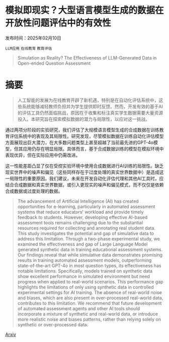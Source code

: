 # 模拟即现实？大型语言模型生成的数据在开放性问题评估中的有效性

发布时间：2025年02月10日

`LLM应用` `在线教育` `教育评估`

> Simulation as Reality? The Effectiveness of LLM-Generated Data in Open-ended Question Assessment

# 摘要

> 人工智能的发展为在线教育开辟了新机遇，特别是在自动化评估系统中，这些系统能够减轻教师负担并为学生提供即时反馈。然而，开发有效的基于AI的评估工具仍然面临挑战，原因在于收集和标注真实学生数据需要大量资源投入。本研究旨在探索模拟数据的潜力与局限性，以应对这一挑战。

通过两项分阶段的实验研究，我们评估了大规模语言模型生成的合成数据在训练教育评估系统中的表现及其局限性。研究发现，尽管模拟数据在训练自动化评估模型方面展现出巨大潜力，在大多数问题类型上甚至超越了当前最先进的GPT-4o模型，但其应用仍存在明显局限。具体而言，基于合成数据训练的模型在模拟环境中表现优异，但在实际应用中仍需改进。

这一性能差距凸显了仅在受控实验环境中使用合成数据进行AI训练的局限性。缺乏现实世界中的噪声和偏见（这些同样存在于过度处理的真实世界数据中）是造成这一局限性的重要原因。我们建议，未来在开发自动化评估代理和其他AI工具时，应结合合成数据和真实世界数据，或引入更现实的噪声和偏见模式，而不仅仅是依赖合成数据或过度处理的数据。

> The advancement of Artificial Intelligence (AI) has created opportunities for e-learning, particularly in automated assessment systems that reduce educators' workload and provide timely feedback to students. However, developing effective AI-based assessment tools remains challenging due to the substantial resources required for collecting and annotating real student data. This study investigates the potential and gap of simulative data to address this limitation. Through a two-phase experimental study, we examined the effectiveness and gap of Large Language Model generated synthetic data in training educational assessment systems. Our findings reveal that while simulative data demonstrates promising results in training automated assessment models, outperforming state-of-the-art GPT-4o in most question types, its effectiveness has notable limitations. Specifically, models trained on synthetic data show excellent performance in simulated environment but need progress when applied to real-world scenarios. This performance gap highlights the limitations of only using synthetic data in controlled experimental settings for AI training. The absence of real-world noise and biases, which are also present in over-processed real-world data, contributes to this limitation. We recommend that future development of automated assessment agents and other AI tools should incorporate a mixture of synthetic and real-world data, or introduce more realistic noise and biases patterns, rather than relying solely on synthetic or over-processed data.

[Arxiv](https://arxiv.org/abs/2502.06371)